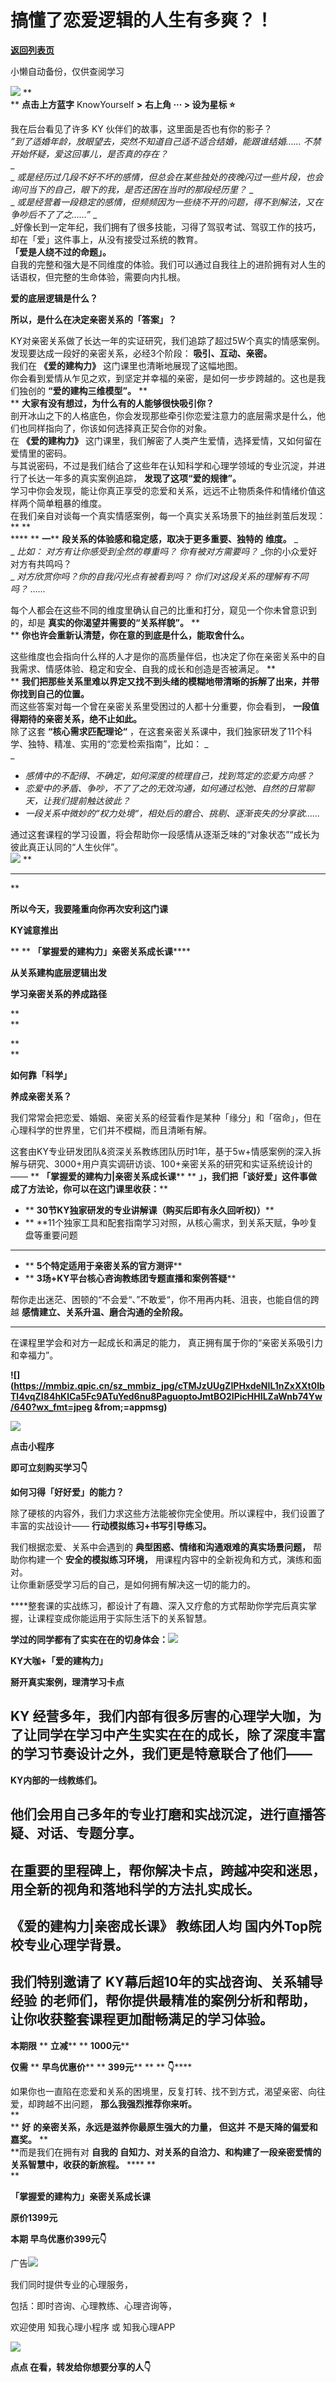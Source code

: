 # 搞懂了恋爱逻辑的人生有多爽？！

[**返回列表页**](/gzh/KnowYourself)

小懒自动备份，仅供查阅学习

![](https://mmbiz.qpic.cn/sz_mmbiz_gif/Mz0ovPEFMRLHIffSWlLElhQql2o5G02jLmnrSP1emFXwwHeDAEHreJia7kbaM6XP0XcYCCicv2FIRF3YibDKacbCg/640?wx_fmt=gif&from;=appmsg&tp;=webp&wxfrom;=5&wx;_lazy=1&wx;_co=1)
**  
** **点击上方蓝字** KnowYourself **>** **右上角 ··· > 设为星标 ⭐️**  
  
我在后台看见了许多 KY
伙伴们的故事，这里面是否也有你的影子？‍‍‍‍‍‍‍‍‍‍‍‍‍‍‍‍‍‍‍‍‍‍‍‍‍‍‍‍‍‍‍‍‍‍‍‍‍‍‍‍‍‍‍‍‍‍‍‍‍‍‍‍‍‍‍‍‍‍‍‍‍‍‍‍‍‍‍‍‍‍‍‍‍‍‍‍‍‍‍‍‍‍‍‍‍‍‍‍‍‍‍‍‍‍‍‍‍‍‍‍‍‍‍‍‍‍‍‍‍‍‍‍‍‍‍‍‍‍‍‍‍‍‍‍‍‍‍‍‍‍‍‍‍‍‍‍‍‍‍‍‍‍‍‍‍‍‍‍  
 _”到了适婚年龄，放眼望去，突然不知道自己适不适合结婚，能跟谁结婚……_ _不禁开始怀疑，爱这回事儿，是否真的存在？_  
 _  
_ _或是经历过几段不好不坏的感情，但总会在某些独处的夜晚闪过一些片段，也会询问当下的自己，眼下的我，是否还困在当时的那段经历里？_ _  
_ _或是经营着一段稳定的感情，但频频因为一些绕不开的问题，得不到解法，又在争吵后不了了之……”_ _  
_好像长到一定年纪，我们拥有了很多技能，习得了驾驭考试、驾驭工作的技巧，却在「爱」这件事上，从没有接受过系统的教育。
‍‍‍‍‍‍‍‍‍‍‍‍‍‍‍‍‍‍‍‍‍‍‍‍‍‍‍‍‍‍‍‍‍‍‍‍‍‍‍‍‍‍‍‍‍‍‍‍‍‍‍‍‍‍‍‍‍‍‍‍‍‍‍‍‍‍‍‍‍  
 **「爱是人绕不过的命题」。** ‍‍‍‍‍‍‍‍‍‍‍‍‍‍‍‍‍‍‍‍‍‍‍‍‍‍‍‍‍‍‍‍‍‍‍‍‍‍‍‍‍‍‍‍‍‍‍‍  
自我的完整和强大是不同维度的体验。我们可以通过自我往上的进阶拥有对人生的话语权，但完整的生命体验，需要向内扎根。  

 **爱的底层逻辑是什么？ ‍‍‍**

 **所以，是什么在决定亲密关系的「答案」？ ‍‍‍‍‍‍‍‍‍‍‍‍‍‍‍‍‍‍‍‍‍‍‍‍‍‍‍‍‍‍‍‍‍**

  
KY对亲密关系做了长达一年的实证研究，我们追踪了超过5W个真实的情感案例。  
发现要达成一段好的亲密关系，必经3个阶段： **吸引、互动、亲密。**  
我们在 **《爱的建构力》** 这门课里也清晰地展现了这幅地图。  
你会看到爱情从乍见之欢，到坚定并幸福的亲密，是如何一步步跨越的。这也是我们独创的 **“爱的建构三维模型”。** **  
** **大家有没有想过，为什么有的人能够很快吸引你？**  
剖开冰山之下的人格底色，你会发现那些牵引你恋爱注意力的底层需求是什么，他们也同样指向了，你该如何选择真正契合你的对象。  
在 **《爱的建构力》** 这门课里，我们解密了人类产生爱情，选择爱情，又如何留在爱情里的密码。  
与其说密码，不过是我们结合了这些年在认知科学和心理学领域的专业沉淀，并进行了长达一年多的真实案例追踪， **发现了这项“爱的规律”。**  
学习中你会发现，能让你真正享受的恋爱和关系，远远不止物质条件和情绪价值这样两个简单粗暴的维度。  
在我们亲自对谈每一个真实情感案例，每一个真实关系场景下的抽丝剥茧后发现： ** **  
**** ** **一**** **段关系的体验感和稳定感，取决于更多重要、独特的** **维度。** _  
_ _比如：_ _对方有让你感受到全然的尊重吗？_ _你有被对方需要吗？_ _你的小众爱好对方有共鸣吗？  
_ _对方欣赏你吗？你的自我闪光点有被看到吗？_ _你们对这段关系的理解有不同吗？_ _……_  
  
每个人都会在这些不同的维度里确认自己的比重和打分，窥见一个你未曾意识到的，却是 **真实的你渴望并需要的“关系样貌”。** **  
** **你也许会重新认清楚，你在意的到底是什么，能取舍什么。**  
  
这些维度也会指向什么样的人才是你的高质量伴侣，也决定了你在亲密关系中的自我需求、情感体验、稳定和安全、自我的成长和创造是否被满足。 **  
** **我们把那些关系里难以界定又找不到头绪的模糊地带清晰的拆解了出来，并带你找到自己的位置。**  
而这些答案对每一个曾在亲密关系里受困过的人都十分重要，你会看到， **一段值得期待的亲密关系，绝不止如此。**  
除了这套 **“核心需求匹配理论“** ，在这套亲密关系课中，我们独家研发了11个科学、独特、精准、实用的“恋爱检索指南”，比如： _  
_

  *  _感情中的不配得、不确定，如何深度的梳理自己，找到笃定的恋爱方向感？_
  *  _恋爱中的矛盾、争吵，不了了之的无效沟通，如何通过松弛、自然的日常聊天，让我们提前触达彼此？_
  *  _一段关系中微妙的“权力处境“，相处后的磨合、挑剔、逐渐丧失的分享欲……_

  
通过这套课程的学习设置，将会帮助你一段感情从逐渐乏味的“对象状态”“成长为彼此真正认同的“人生伙伴”。  
![](https://mmbiz.qpic.cn/sz_mmbiz_jpg/cTMJzUUgZIPHxdeNIL1nZxXXt0IbTl4vbH9mlJduZSol8r9gLR7eLMIY9oKIdNGeRzQlshg0TuP8nBL5ogjFxw/640?wx_fmt=jpeg&from;=appmsg)
**  
** **  
**

 **所以今天，我要隆重向你再次安利这门课**

 **KY诚意推出**

 ** ** **「掌握爱的建构力」亲密关系成长课******

 **从关系建构底层逻辑出发**

 **学习亲密关系的养成路径 ‍‍‍**

 **  
**

 **  
**

 **如何靠「科学」**

 **养成亲密关系？**

  

我们常常会把恋爱、婚姻、亲密关系的经营看作是某种「缘分」和「宿命」，但在心理科学的世界里，它们并不模糊，而且清晰有解。‍‍‍‍‍‍‍‍‍‍‍‍‍‍

这套由KY专业研发团队&资深关系教练团队历时1年，基于5w+情感案例的深入拆解与研究、3000+用户真实调研访谈、100+亲密关系的研究和实证系统设计的——
** **「掌握爱的建构力|亲密关系成长课**** ** **」，我们把「谈好爱」这件事做成了方法论，你可以在这门课里收获：****

  

  *  ** **30节KY独家研发的专业讲解课（购买后即有永久回听权)）****
  *  ** **11个独家工具和配套指南学习对照，从核心需求，到关系天赋，争吵复盘等重要问题  
****

  *  ** **5个特定适用于亲密关系的官方测评****
  *  ** **3场+KY平台核心咨询教练团专题直播和案例答疑****

  

帮你走出迷茫、困顿的“不会爱“、”不敢爱“，你不用再内耗、沮丧，也能自信的跨越 **感情建立、关系升温、磨合沟通的全阶段。**

 ****  
在课程里学会和对方一起成长和满足的能力， 真正拥有属于你的“亲密关系吸引力和幸福力”。  

**![](https://mmbiz.qpic.cn/sz_mmbiz_jpg/cTMJzUUgZIPHxdeNIL1nZxXXt0IbTl4vqZI84hKlCa5Fc9ATuYed6nu8PaguoptoJmtBO2IPicHHILZaWnb74Yw/640?wx_fmt=jpeg
&from;=appmsg)**

![](https://mmbiz.qpic.cn/sz_mmbiz_jpg/cTMJzUUgZIPHxdeNIL1nZxXXt0IbTl4vnbJia7enjHzNmfhYTSyMyVw6iatA5kwxFfpqjjabNW8r6uz6xhIvKJ5A/640?wx_fmt=jpeg&from;=appmsg)  
  

 **点击小程序**

 **即可立刻购买学习👇**

 **如何习得「好好爱」的能力？** ‍‍‍‍‍‍‍‍‍

除了硬核的内容外，我们力求这些方法能被你完全使用。所以课程中，我们设置了丰富的实战设计—— **行动模拟练习+书写引导练习。**

  
我们根据恋爱、关系中会遇到的 **典型困惑、情绪和沟通艰难的真实场景问题，** 帮助你构建一个 **安全的模拟练习环境，**
用课程内容中的全新视角和方式，演练和面对。  
让你重新感受学习后的自己，是如何拥有解决这一切的能力的。  
  
 ****整套课的实战练习，都设计了有趣、深入又疗愈的方式帮助你学完后真实掌握，让课程变成你能运用于实际生活下的关系智慧。

**学过的同学都有了实实在在的切身体会：**![](https://mmbiz.qpic.cn/sz_mmbiz_jpg/Mz0ovPEFMRKxnhae6bEFT3iajfmjmc8GRo84WdnBOZvrcCgMnLmOPxO0rXXg9wVnmkiaU11hTmgjt6uU3NtzuoHA/640?wx_fmt=jpeg&from;=appmsg)

  

 **KY大咖+「爱的建构力」 ‍‍**

 **掰开真实案例，理清学习卡点**

##  KY 经营多年，我们内部有很多厉害的心理学大咖，为了让同学在学习中产生实实在在的成长，除了深度丰富的学习节奏设计之外，我们更是特意联合了他们——
**KY内部的一线教练们。**  

##

##  

##  他们会用自己多年的专业打磨和实战沉淀，进行直播答疑、对话、专题分享。

##  

## 在重要的里程碑上，帮你解决卡点，跨越冲突和迷思，用全新的视角和落地科学的方法扎实成长。

##  

##  **《爱的建构力|亲密成长课》** 教练团人均 **国内外Top院校专业心理学背景。**

##  

## 我们特别邀请了 **KY幕后超10年的实战咨询、关系辅导经验** 的老师们，帮你提供最精准的案例分析和帮助，让你收获整套课程更加酣畅满足的学习体验。

  
 **本期限** ** **立减**** ** **1000元****

 **仅需** ** **早鸟优惠价**** ** **399元**** ** ** **👇******

  
如果你也一直陷在恋爱和关系的困境里，反复打转、找不到方式，渴望亲密、向往爱，却跨越不出问题， **那么我强烈推荐你来听。**  
 **  
** **好** **的亲密关系，永远是滋养你最原生强大的力量，** **但这并** **不是天降的偏爱和嘉奖。** **  
**而是我们在拥有对 **自我的 自知力、对关系的自洽力、和构建了一段亲密爱情的关系智慧中，收获的新旅程。** **** **  
**

 **「掌握爱的建构力」亲密关系成长课**

  

 **原价1399元**

 **本期 早鸟优惠价399元👇**

  
  
广告![](https://mmbiz.qpic.cn/sz_mmbiz_png/Mz0ovPEFMRKZAHAOicAXmictobGNriaJHKZWboqjx7ynFDI8au2F7FK9XiaDcbmP3zzicHDMolxoy6TJV8nleRFyOPw/640?wx_fmt=png&from;=appmsg)  

我们同时提供专业的心理服务，

包括：即时咨询、心理教练、心理咨询等，

欢迎使用 知我心理小程序 或 知我心理APP

  

![](https://mmbiz.qpic.cn/sz_mmbiz_jpg/Mz0ovPEFMRJzmCkaq08qibO04to7JlpucSU5L8upKKEic1Tfsm6WcMHgpL5M1V9SkY5yjib5fvbppuXlWHhC7zTNw/640?wx_fmt=jpeg&from;=appmsg)  

 **点点 在看，转发给你想要分享的人👇**

